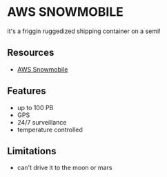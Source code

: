 # AWS SNOWMOBILE

it's a friggin ruggedized shipping container on a semi!

## Resources

- [AWS Snowmobile](https://aws.amazon.com/snowmobile/)

## Features

- up to 100 PB
- GPS
- 24/7 surveillance
- temperature controlled

## Limitations

- can't drive it to the moon or mars